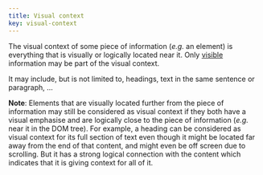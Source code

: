 ```yaml
---
title: Visual context
key: visual-context
---
```


The visual context of some piece of information (_e.g._ an element) is everything that is visually or logically located near it. Only [visible](#visible) information may be part of the visual context.

It may include, but is not limited to, headings, text in the same sentence or paragraph, …

**Note**: Elements that are visually located further from the piece of information may still be considered as visual context if they both have a visual emphasise and are logically close to the piece of information (_e.g._ near it in the DOM tree). For example, a heading can be considered as visual context for its full section of text even though it might be located far away from the end of that content, and might even be off screen due to scrolling. But it has a strong logical connection with the content which indicates that it is giving context for all of it.
